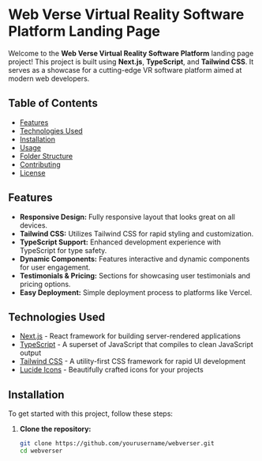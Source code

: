 # Web Verse Virtual Reality Software Platform Landing Page

Welcome to the **Web Verse Virtual Reality Software Platform** landing page project! This project is built using **Next.js**, **TypeScript**, and **Tailwind CSS**. It serves as a showcase for a cutting-edge VR software platform aimed at modern web developers.

## Table of Contents

- [Features](#features)
- [Technologies Used](#technologies-used)
- [Installation](#installation)
- [Usage](#usage)
- [Folder Structure](#folder-structure)
- [Contributing](#contributing)
- [License](#license)

## Features

- **Responsive Design:** Fully responsive layout that looks great on all devices.
- **Tailwind CSS:** Utilizes Tailwind CSS for rapid styling and customization.
- **TypeScript Support:** Enhanced development experience with TypeScript for type safety.
- **Dynamic Components:** Features interactive and dynamic components for user engagement.
- **Testimonials & Pricing:** Sections for showcasing user testimonials and pricing options.
- **Easy Deployment:** Simple deployment process to platforms like Vercel.

## Technologies Used

- [Next.js](https://nextjs.org/) - React framework for building server-rendered applications
- [TypeScript](https://www.typescriptlang.org/) - A superset of JavaScript that compiles to clean JavaScript output
- [Tailwind CSS](https://tailwindcss.com/) - A utility-first CSS framework for rapid UI development
- [Lucide Icons](https://lucide.dev/) - Beautifully crafted icons for your projects

## Installation

To get started with this project, follow these steps:

1. **Clone the repository:**

   ```bash
   git clone https://github.com/yourusername/webverser.git
   cd webverser
